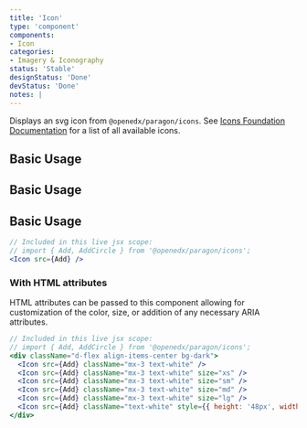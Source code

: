 ```yaml
---
title: 'Icon'
type: 'component'
components:
- Icon
categories:
- Imagery & Iconography
status: 'Stable'
designStatus: 'Done'
devStatus: 'Done'
notes: |
---
```


Displays an svg icon from `@openedx/paragon/icons`. See [Icons Foundation Documentation](/foundations/icons) for a list of all available icons.

## Basic Usage

## Basic Usage

## Basic Usage

```jsx live
// Included in this live jsx scope:
// import { Add, AddCircle } from '@openedx/paragon/icons';
<Icon src={Add} />
```
### With HTML attributes

HTML attributes can be passed to this component allowing for customization of the color, size, or addition of any necessary ARIA attributes.

```jsx live
// Included in this live jsx scope:
// import { Add, AddCircle } from '@openedx/paragon/icons';
<div className="d-flex align-items-center bg-dark">
  <Icon src={Add} className="mx-3 text-white" />
  <Icon src={Add} className="mx-3 text-white" size="xs" />
  <Icon src={Add} className="mx-3 text-white" size="sm" />
  <Icon src={Add} className="mx-3 text-white" size="md" />
  <Icon src={Add} className="mx-3 text-white" size="lg" />
  <Icon src={Add} className="text-white" style={{ height: '48px', width: '48px' }} />
</div>
```
